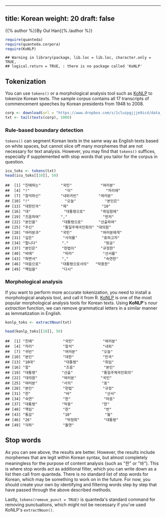 
---
title: Korean
weight: 20
draft: false
---

{{% author %}}By Oul Han{{% /author %}} 


```r
require(quanteda)
require(quanteda.corpora)
require(KoNLP)
```

```
## Warning in library(package, lib.loc = lib.loc, character.only = TRUE,
## logical.return = TRUE, : there is no package called 'KoNLP'
```

## Tokenization

You can use `tokens()` or a morphological analysis tool such as [KoNLP](https://cran.r-project.org/web/packages/KoNLP/index.html) to tokenize Korean texts. The sample corpus contains all 17 transcripts of commencement speeches by Korean presidents from 1948 to 2008. 


```r
corp <- download(url = "https://www.dropbox.com/s/1cluzpgjjje9icd/data_corpus_korean-presidential-speeches.RDS?dl=1")
txt <- tail(texts(corp), 1000)
```



### Rule-based boundary detection

`tokens()` can segment Korean texts in the same way as English texts based on white spaces, but cannot slice off many morphemes that are not necessary for text analysis. However, you may find that `tokens()` suffices, especially if supplemented with stop words that you tailor for the corpus in question.


```r
icu_toks <- tokens(txt)
head(icu_toks[[10]], 50)
```

```
##  [1] "친애하는"         "국민"             "여러분"          
##  [4] "!"                "이"               "자리에"          
##  [7] "참석하신"         "내외귀빈"         "여러분"          
## [10] "!"                "오늘"             "본인은"          
## [13] "대한민국"         "제"               "10"              
## [16] "대"               "대통령으로"       "취임함에"        
## [19] "즈음하여"         ","                "먼저"            
## [22] "본인을"           "대통령으로"       "선출하여"        
## [25] "주신"             "통일주체국민회의" "대의원"          
## [28] "여러분과"         "국민"             "여러분에게"      
## [31] "깊은"             "사의를"           "표하고자"        
## [34] "합니다"           "."                "방금"            
## [37] "본인은"           "헌법이"           "규정한"          
## [40] "바에"             "따라"             "선서를"          
## [43] "하면서"           ","                "숙연한"          
## [46] "마음으로"         "대통령으로서의"   "막중한"          
## [49] "책임을"           "다시"
```

### Morphological analysis 

If you want to perform more accurate tokenization, you need to install a morphological analysis tool, and call it from R. [KoNLP](https://cran.r-project.org/web/packages/KoNLP/index.html) is one of the most popular morphological analysis tools for Korean texts. Using **KoNLP**'s *nour extraction* function, we can remove grammatical letters in a similar manner as lemmatization in English.




```r
konlp_toks <- extractNoun(txt)
```


```r
head(konlp_toks[[10]], 50)
```

```
##  [1] "친애"             "국민"             "여러분"          
##  [4] "자리"             "참석"             "내외"            
##  [7] "귀빈"             "여러분"           "오늘"            
## [10] "본인"             "대한"             "민국"            
## [13] "10대"             "대통령"           "취임"            
## [16] "함"               "즈음"             "본인"            
## [19] "대통령"           "선출"             "통일주체국민회의"
## [22] "대의원"           "여러분"           "국민"            
## [25] "여러분"           "사의"             "표"              
## [28] "본인"             "헌법"             "규정"            
## [31] "한"               "바"               "선서"            
## [34] "숙연"             "한"               "마음"            
## [37] "대통령"           "막중"             "한"              
## [40] "책임"             "한"               "번"              
## [43] "통감"             "10"               "월"              
## [46] "26"               "박정희"           "대통령"          
## [49] "각하"             "돌연"
```

## Stop words

As you can see above, the results are better. However, the results include morphemes that are legit within Korean syntax, but almost completely meaningless for the purpose of content analysis (such as "한" or "바"). This is where stop words act as additional filter, which you can write down as a list then call from quanteda. There is no standard list of stop words for Korean, which may be something to work on in the future. For now, you should create your own by identifying and filtering words step by step that have passed through the above described methods. 

Lastly, `tokens(remove_punct = TRUE)` is quanteda's standard command for removing punctuations, which might not be necessary if you've used KoNLP's `extractNoun()`.

